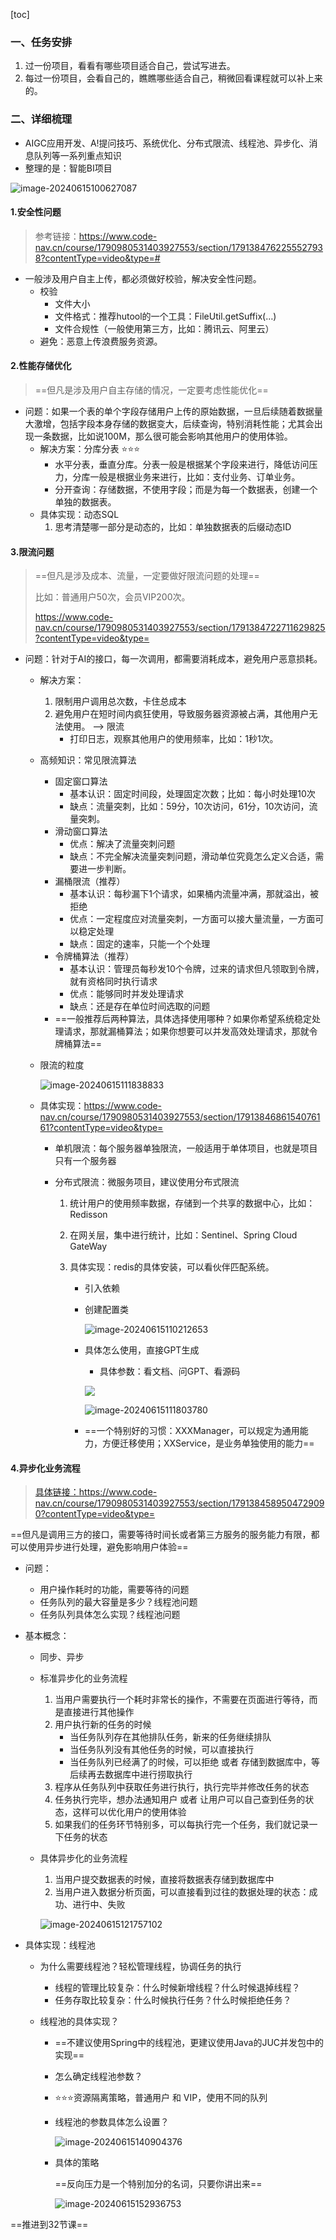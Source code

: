[toc]

### 一、任务安排

1. 过一份项目，看看有哪些项目适合自己，尝试写进去。
2. 每过一份项目，会看自己的，瞧瞧哪些适合自己，稍微回看课程就可以补上来的。

### 二、详细梳理

- AIGC应用开发、A!提问技巧、系统优化、分布式限流、线程池、异步化、消息队列等一系列重点知识
- 整理的是：智能BI项目

![image-20240615100627087](https://typora-xubang.oss-cn-hangzhou.aliyuncs.com/2024_xubang/image-20240615100627087.png?AI_make_money=VX_AI19858122061)

#### 1.安全性问题

> 参考链接：https://www.code-nav.cn/course/1790980531403927553/section/1791384762255527938?contentType=video&type=#

- 一般涉及用户自主上传，都必须做好校验，解决安全性问题。
  - 校验
    - 文件大小
    - 文件格式：推荐hutool的一个工具：FileUtil.getSuffix(…)
    - 文件合规性（一般使用第三方，比如：腾讯云、阿里云）
  - 避免：恶意上传浪费服务资源。



#### 2.性能存储优化

> ==但凡是涉及用户自主存储的情况，一定要考虑性能优化==

- 问题：如果一个表的单个字段存储用户上传的原始数据，一旦后续随着数据量大激增，包括字段本身存储的数据变大，后续查询，特别消耗性能；尤其会出现一条数据，比如说100M，那么很可能会影响其他用户的使用体验。
  - 解决方案：分库分表 ⭐️⭐️⭐️
    - 水平分表，垂直分库。分表一般是根据某个字段来进行，降低访问压力，分库一般是根据业务来进行，比如：支付业务、订单业务。
    - 分开查询：存储数据，不使用字段；而是为每一个数据表，创建一个单独的数据表。
  - 具体实现：动态SQL
    1. 思考清楚哪一部分是动态的，比如：单独数据表的后缀动态ID

#### 3.限流问题

> ==但凡是涉及成本、流量，一定要做好限流问题的处理==
>
> 比如：普通用户50次，会员VIP200次。
>
> https://www.code-nav.cn/course/1790980531403927553/section/1791384722711629825?contentType=video&type=

- 问题：针对于AI的接口，每一次调用，都需要消耗成本，避免用户恶意损耗。

  - 解决方案：

    1. 限制用户调用总次数，卡住总成本
    2. 避免用户在短时间内疯狂使用，导致服务器资源被占满，其他用户无法使用。 ——> 限流
       - 打印日志，观察其他用户的使用频率，比如：1秒1次。

  - 高频知识：常见限流算法

    - 固定窗口算法
      - 基本认识：固定时间段，处理固定次数；比如：每小时处理10次
      - 缺点：流量突刺，比如：59分，10次访问，61分，10次访问，流量突刺。
    - 滑动窗口算法
      - 优点：解决了流量突刺问题
      - 缺点：不完全解决流量突刺问题，滑动单位究竟怎么定义合适，需要进一步判断。
    - 漏桶限流（推荐）
      - 基本认识：每秒漏下1个请求，如果桶内流量冲满，那就溢出，被拒绝
      - 优点：一定程度应对流量突刺，一方面可以接大量流量，一方面可以稳定处理
      - 缺点：固定的速率，只能一个个处理
    - 令牌桶算法（推荐）
      - 基本认识：管理员每秒发10个令牌，过来的请求但凡领取到令牌，就有资格同时执行请求
      - 优点：能够同时并发处理请求
      - 缺点：还是存在单位时间选取的问题
    - ==一般推荐后两种算法，具体选择使用哪种？如果你希望系统稳定处理请求，那就漏桶算法；如果你想要可以并发高效处理请求，那就令牌桶算法==

  - 限流的粒度

    ![image-20240615111838833](https://typora-xubang.oss-cn-hangzhou.aliyuncs.com/2024_xubang/image-20240615111838833.png?AI_make_money=VX_AI19858122061)

  - 具体实现：https://www.code-nav.cn/course/1790980531403927553/section/1791384686154076161?contentType=video&type=

    - 单机限流：每个服务器单独限流，一般适用于单体项目，也就是项目只有一个服务器

    - 分布式限流：微服务项目，建议使用分布式限流

      1. 统计用户的使用频率数据，存储到一个共享的数据中心，比如：Redisson

      2. 在网关层，集中进行统计，比如：Sentinel、Spring Cloud GateWay

      3. 具体实现：redis的具体安装，可以看伙伴匹配系统。

         - 引入依赖

         - 创建配置类

           ![image-20240615110212653](https://typora-xubang.oss-cn-hangzhou.aliyuncs.com/2024_xubang/image-20240615110212653.png?AI_make_money=VX_AI19858122061)

         - 具体怎么使用，直接GPT生成

           - 具体参数：看文档、问GPT、看源码

           ![](https://typora-xubang.oss-cn-hangzhou.aliyuncs.com/2024_xubang/image-20240615110657911.png?AI_make_money=VX_AI19858122061)

           ![image-20240615111803780](https://typora-xubang.oss-cn-hangzhou.aliyuncs.com/2024_xubang/image-20240615111803780.png?AI_make_money=VX_AI19858122061)

         - ==一个特别好的习惯：XXXManager，可以规定为通用能力，方便迁移使用；XXService，是业务单独使用的能力==

#### 4.异步化业务流程

> [具体链接：](https://www.code-nav.cn/course/1790980531403927553/section/1791384589504729090?contentType=video&type=)https://www.code-nav.cn/course/1790980531403927553/section/1791384589504729090?contentType=video&type=

==但凡是调用三方的接口，需要等待时间长或者第三方服务的服务能力有限，都可以使用异步进行处理，避免影响用户体验==

- 问题：

  - 用户操作耗时的功能，需要等待的问题
  - 任务队列的最大容量是多少？线程池问题
  - 任务队列具体怎么实现？线程池问题

- 基本概念：

  - 同步、异步

  - 标准异步化的业务流程

    1. 当用户需要执行一个耗时非常长的操作，不需要在页面进行等待，而是直接进行其他操作
    2. 用户执行新的任务的时候
       - 当任务队列存在其他排队任务，新来的任务继续排队
       - 当任务队列没有其他任务的时候，可以直接执行
       - 当任务队列已经满了的时候，可以拒绝 或者 存储到数据库中，等后续再去数据库中进行捞取执行
    3. 程序从任务队列中获取任务进行执行，执行完毕并修改任务的状态
    4. 任务执行完毕，想办法通知用户 或者 让用户可以自己查到任务的状态，这样可以优化用户的使用体验
    5. 如果我们的任务环节特别多，可以每执行完一个任务，我们就记录一下任务的状态

  - 具体异步化的业务流程

    1. 当用户提交数据表的时候，直接将数据表存储到数据库中
    2. 当用户进入数据分析页面，可以直接看到过往的数据处理的状态：成功、进行中、失败

    ![image-20240615121757102](https://typora-xubang.oss-cn-hangzhou.aliyuncs.com/2024_xubang/image-20240615121757102.png?AI_make_money=VX_AI19858122061)

- 具体实现：线程池

  - 为什么需要线程池？轻松管理线程，协调任务的执行

    - 线程的管理比较复杂：什么时候新增线程？什么时候退掉线程？
    - 任务存取比较复杂：什么时候执行任务？什么时候拒绝任务？

  - 线程池的具体实现？

    - ==不建议使用Spring中的线程池，更建议使用Java的JUC并发包中的实现==

    - 怎么确定线程池参数？

    - ⭐️⭐️⭐️资源隔离策略，普通用户 和 VIP，使用不同的队列

    - 线程池的参数具体怎么设置？

      ![image-20240615140904376](https://typora-xubang.oss-cn-hangzhou.aliyuncs.com/2024_xubang/image-20240615140904376.png?AI_make_money=VX_AI19858122061)

    - 具体的策略

      ==反向压力是一个特别加分的名词，只要你讲出来==

      ![image-20240615152936753](https://typora-xubang.oss-cn-hangzhou.aliyuncs.com/2024_xubang/image-20240615152936753.png?AI_make_money=VX_AI19858122061)

==推进到32节课==





